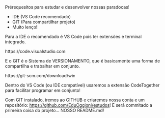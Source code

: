Prérequesitos para estudar e desenvolver nossas paradocas!

- IDE (VS Code recomendado)
- GIT (Para compartilhar projeto)
- Muito lenço!

Para a IDE o recomendado é VS Code pois ter extensões e terminal integrado.
<link>https://code.visualstudio.com</link>

E o GIT é o Sistema de VERSIONAMENTO, que é basicamente uma forma de compartilha e trabalhar em conjunto.
<link>https://git-scm.com/download/win</link>

Dentro do VS Code (ou IDE compatível) usaremos a extensão CodeTogether para facilitar programar em conjunto!

Com GIT instalado, iremos ao GITHUB e criaremos nossa conta e um repositório: <link>https://github.com/EduOggioni/estudos</link>!
E será commitado a primeira coisa do projeto... NOSSO README.md!